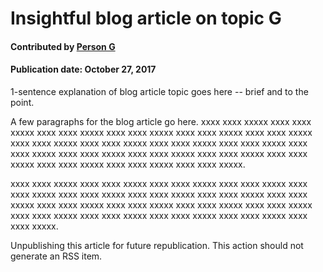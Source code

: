 # Insightful blog article on topic G

#### Contributed by [Person G](https://github.com/PersonG "Person G GitHub Profile")

#### Publication date: October 27, 2017

1-sentence explanation of blog article topic goes here -- brief and to the point.

A few paragraphs for the blog article go here.  xxxx xxxx xxxxx xxxx xxxx xxxxx xxxx xxxx xxxxx xxxx xxxx xxxxx xxxx xxxx xxxxx xxxx xxxx xxxxx xxxx xxxx xxxxx xxxx xxxx xxxxx xxxx xxxx xxxxx xxxx xxxx xxxxx xxxx xxxx xxxxx xxxx xxxx xxxxx xxxx xxxx xxxxx xxxx xxxx xxxxx xxxx xxxx xxxxx xxxx xxxx xxxxx xxxx xxxx xxxxx xxxx xxxx xxxxx.

xxxx xxxx xxxxx xxxx xxxx xxxxx xxxx xxxx xxxxx xxxx xxxx xxxxx xxxx xxxx xxxxx xxxx xxxx xxxxx xxxx xxxx xxxxx xxxx xxxx xxxxx xxxx xxxx xxxxx xxxx xxxx xxxxx xxxx xxxx xxxxx xxxx xxxx xxxxx xxxx xxxx xxxxx xxxx xxxx xxxxx xxxx xxxx xxxxx xxxx xxxx xxxxx xxxx xxxx xxxxx xxxx xxxx xxxxx.

Unpublishing this article for future republication.  This action should not generate an RSS item.

<!---
Publish: Yes
Categories: planning, performance
Topics: requirements, performance portability
Tags: bssw-blog-article
Level: 2
Prerequisites: default
Aggregate: none
--->
